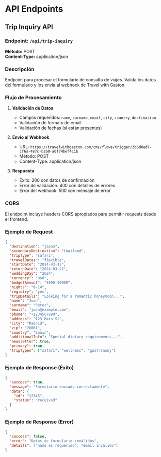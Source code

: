 # API Endpoints

## Trip Inquiry API

### Endpoint: `/api/trip-inquiry`

**Método:** POST  
**Content-Type:** application/json

### Descripción
Endpoint para procesar el formulario de consulta de viajes. Valida los datos del formulario y los envía al webhook de Travel with Gaston.

### Flujo de Procesamiento

1. **Validación de Datos**
   - Campos requeridos: `name`, `surname`, `email`, `city`, `country`, `destination`
   - Validación de formato de email
   - Validación de fechas (si están presentes)

2. **Envío al Webhook**
   - URL: `https://travelwithgaston.com/cms/flows/trigger/3b6d0ed7-cf6a-487c-b2b0-a0f74bef4c1b`
   - Método: POST
   - Content-Type: application/json

3. **Respuesta**
   - Éxito: 200 con datos de confirmación
   - Error de validación: 400 con detalles de errores
   - Error del webhook: 500 con mensaje de error

### CORS
El endpoint incluye headers CORS apropiados para permitir requests desde el frontend.

### Ejemplo de Request

```json
{
  "destination": "japan",
  "secondaryDestination": "thailand",
  "tripType": "safari",
  "travelDates": "flexible",
  "startDate": "2024-03-15",
  "returnDate": "2024-03-22",
  "weddingDay": "2024",
  "currency": "usd",
  "budgetAmount": "5000-10000",
  "nights": "8-14",
  "registry": "yes",
  "tripDetails": "Looking for a romantic honeymoon...",
  "name": "Juan",
  "surname": "Pérez",
  "email": "juan@example.com",
  "phone": "+1234567890",
  "address": "123 Main St",
  "city": "Madrid",
  "zip": "28001",
  "country": "Spain",
  "additionalInfo": "Special dietary requirements...",
  "newsletter": true,
  "privacy": true,
  "tripTypes": ["safari", "wellness", "gastronomy"]
}
```

### Ejemplo de Response (Éxito)

```json
{
  "success": true,
  "message": "Formulario enviado correctamente",
  "data": {
    "id": "12345",
    "status": "received"
  }
}
```

### Ejemplo de Response (Error)

```json
{
  "success": false,
  "error": "Datos de formulario inválidos",
  "details": ["name es requerido", "email inválido"]
}
```
